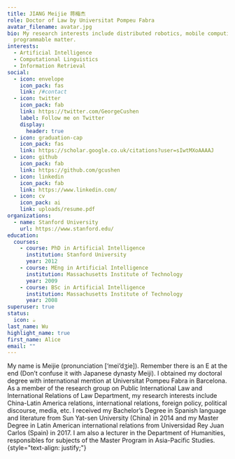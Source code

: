 ```yaml
---
title: JIANG Meijie 蒋梅杰
role: Doctor of Law by Universitat Pompeu Fabra
avatar_filename: avatar.jpg
bio: My research interests include distributed robotics, mobile computing and
  programmable matter.
interests:
  - Artificial Intelligence
  - Computational Linguistics
  - Information Retrieval
social:
  - icon: envelope
    icon_pack: fas
    link: /#contact
  - icon: twitter
    icon_pack: fab
    link: https://twitter.com/GeorgeCushen
    label: Follow me on Twitter
    display:
      header: true
  - icon: graduation-cap
    icon_pack: fas
    link: https://scholar.google.co.uk/citations?user=sIwtMXoAAAAJ
  - icon: github
    icon_pack: fab
    link: https://github.com/gcushen
  - icon: linkedin
    icon_pack: fab
    link: https://www.linkedin.com/
  - icon: cv
    icon_pack: ai
    link: uploads/resume.pdf
organizations:
  - name: Stanford University
    url: https://www.stanford.edu/
education:
  courses:
    - course: PhD in Artificial Intelligence
      institution: Stanford University
      year: 2012
    - course: MEng in Artificial Intelligence
      institution: Massachusetts Institute of Technology
      year: 2009
    - course: BSc in Artificial Intelligence
      institution: Massachusetts Institute of Technology
      year: 2008
superuser: true
status:
  icon: ☕️
last_name: Wu
highlight_name: true
first_name: Alice
email: ""
---
```

My name is Meijie (pronunciation \[‘mei’dʒie]). Remember there is an E at the end (Don’t confuse it with Japanese dynasty Meiji). I obtained my doctoral degree with international mention at Universitat Pompeu Fabra in Barcelona. As a member of the research group on Public International Law and International Relations of Law Department, my research interests include China-Latin America relations, international relations, foreign policy, political discourse, media, etc. I received my Bachelor’s Degree in Spanish language and literature from Sun Yat-sen University (China) in 2014 and my Master Degree in Latin American international relations from Universidad Rey Juan Carlos (Spain) in 2017. I am also a lecturer in the Department of Humanities, responsibles for subjects of the Master Program in Asia-Pacific Studies.
{style="text-align: justify;"}